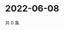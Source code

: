 # 2022-06-08

共 0 条

<!-- BEGIN WEIBO -->
<!-- 最后更新时间 Wed Jun 08 2022 02:01:54 GMT+0800 (China Standard Time) -->

<!-- END WEIBO -->
